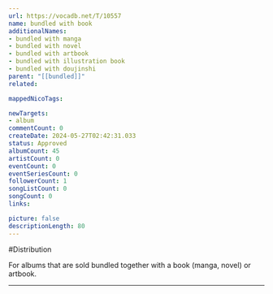 ```yaml
---
url: https://vocadb.net/T/10557
name: bundled with book
additionalNames: 
- bundled with manga
- bundled with novel
- bundled with artbook
- bundled with illustration book
- bundled with doujinshi
parent: "[[bundled]]"
related:

mappedNicoTags:

newTargets:
- album
commentCount: 0
createDate: 2024-05-27T02:42:31.033
status: Approved
albumCount: 45
artistCount: 0
eventCount: 0
eventSeriesCount: 0
followerCount: 1
songListCount: 0
songCount: 0
links: 

picture: false
descriptionLength: 80
---
```


#Distribution

For albums that are sold bundled together with a book (manga, novel) or artbook.

---

